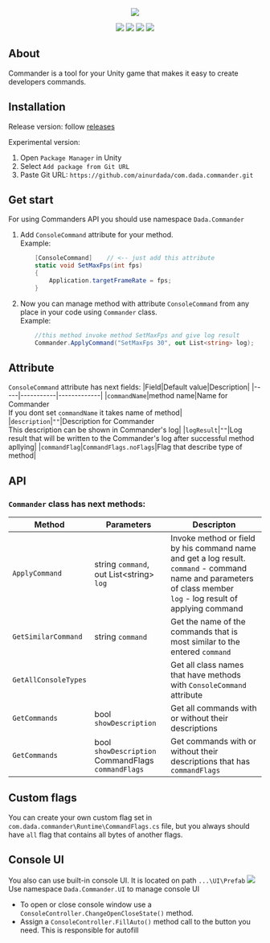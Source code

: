 <p align="center">
<img src="https://i.ibb.co/QC7pfJZ/Commander-Label800-new.png">
</p>

<p align="center">
<img src="https://img.shields.io/badge/Unity-white?style=flat&logo=unity&logoColor=000000">
<img src="https://img.shields.io/badge/Git repo-1.0.3-success">
<img src="https://img.shields.io/badge/Release-1.0.3-success">
<img src="https://img.shields.io/badge/License-MIT-success">
</p>

## About
Commander is a tool for your Unity game that makes it easy to create developers commands.  

## Installation
Release version:
follow [releases](https://github.com/ainurdada/com.dada.commander/releases)

Experimental version:  
1. Open `Package Manager` in Unity
2. Select `Add package from Git URL`
3. Paste Git URL: `https://github.com/ainurdada/com.dada.commander.git`

## Get start
For using Commanders API you should use namespace ```Dada.Commander```
1. Add `ConsoleCommand` attribute for your method.  
    Example:
    ```c#
        [ConsoleCommand]    // <-- just add this attribute
        static void SetMaxFps(int fps)
        {
            Application.targetFrameRate = fps;
        }
    ```
2. Now you can manage method with attribute `ConsoleCommand` from any place in your code using `Commander` class.  
    Example:
    ```c#
        //this method invoke method SetMaxFps and give log result
        Commander.ApplyCommand("SetMaxFps 30", out List<string> log);
    ```

## Attribute
`ConsoleCommand` attribute has next fields:
|Field|Default value|Description|
|-----|-----------|-------------|
|`commandName`|method name|Name for Commander<br/> If you dont set `commandName` it takes name of method|
|`description`|`""`|Description for Commander <br/> This description can be shown in Commander's log|
|`logResult`|`""`|Log result that will be written to the Commander's log after successful method apllying|
|`commandFlag`|`CommandFlags.noFlags`|Flag that describe type of method|

## API
### `Commander` class has next methods:   
|Method|Parameters|Descripton|
|------|----------|----------|
|`ApplyCommand`|string `command`,<br/> out List\<string> `log`|Invoke method or field by his command name and get a log result. <br/> `command` - command name and parameters of class member <br/> `log` - log result of applying command|
|`GetSimilarCommand`|string `command`|Get the name of the commands that is most similar to the entered `command`|
|`GetAllConsoleTypes`||Get all class names that have methods with `ConsoleCommand` attribute|
|`GetCommands`|bool `showDescription`|Get all commands with or without their descriptions|
|`GetCommands`|bool `showDescription` <br/> CommandFlags `commandFlags`|Get commands with or without their descriptions that has `commandFlags`|

## Custom flags
You can create your own custom flag set in `com.dada.commander\Runtime\CommandFlags.cs` file, but you always should have `all` flag that contains all bytes of another flags. 

## Console UI
You also can use built-in console UI. It is located on path `...\UI\Prefab`
![](https://i.ibb.co/4KGj2Lt/Console-UIPreview.png)
Use namespace `Dada.Commander.UI` to manage console UI
* To open or close console window use a `ConsoleController.ChangeOpenCloseState()` method.
* Assign a `ConsoleController.FillAuto()` method call to the button you need. This is responsible for autofill
